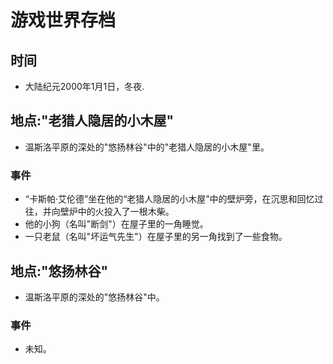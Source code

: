 # 游戏世界存档
## 时间
- 大陆纪元2000年1月1日，冬夜.
## 地点:"老猎人隐居的小木屋"
- 温斯洛平原的深处的"悠扬林谷"中的"老猎人隐居的小木屋"里。
### 事件
- “卡斯帕·艾伦德”坐在他的“老猎人隐居的小木屋”中的壁炉旁，在沉思和回忆过往，并向壁炉中的火投入了一根木柴。
- 他的小狗（名叫"断剑"）在屋子里的一角睡觉。
- 一只老鼠（名叫"坏运气先生"）在屋子里的另一角找到了一些食物。

## 地点:"悠扬林谷"
- 温斯洛平原的深处的"悠扬林谷"中。
### 事件
- 未知。